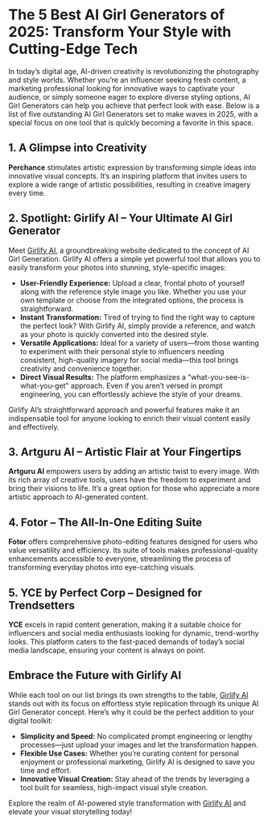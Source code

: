 # The 5 Best AI Girl Generators of 2025: Transform Your Style with Cutting-Edge Tech

In today’s digital age, AI-driven creativity is revolutionizing the photography and style worlds. Whether you’re an influencer seeking fresh content, a marketing professional looking for innovative ways to captivate your audience, or simply someone eager to explore diverse styling options, AI Girl Generators can help you achieve that perfect look with ease. Below is a list of five outstanding AI Girl Generators set to make waves in 2025, with a special focus on one tool that is quickly becoming a favorite in this space.

## 1. A Glimpse into Creativity

**Perchance** stimulates artistic expression by transforming simple ideas into innovative visual concepts. It’s an inspiring platform that invites users to explore a wide range of artistic possibilities, resulting in creative imagery every time.

## 2. Spotlight: Girlify AI – Your Ultimate AI Girl Generator

Meet [Girlify AI](https://girlify.ai), a groundbreaking website dedicated to the concept of AI Girl Generation. Girlify AI offers a simple yet powerful tool that allows you to easily transform your photos into stunning, style-specific images:

- **User-Friendly Experience:** Upload a clear, frontal photo of yourself along with the reference style image you like. Whether you use your own template or choose from the integrated options, the process is straightforward.
- **Instant Transformation:** Tired of trying to find the right way to capture the perfect look? With Girlify AI, simply provide a reference, and watch as your photo is quickly converted into the desired style.
- **Versatile Applications:** Ideal for a variety of users—from those wanting to experiment with their personal style to influencers needing consistent, high-quality imagery for social media—this tool brings creativity and convenience together.
- **Direct Visual Results:** The platform emphasizes a "what-you-see-is-what-you-get" approach. Even if you aren’t versed in prompt engineering, you can effortlessly achieve the style of your dreams.

Girlify AI’s straightforward approach and powerful features make it an indispensable tool for anyone looking to enrich their visual content easily and effectively.

## 3. Artguru AI – Artistic Flair at Your Fingertips

**Artguru AI** empowers users by adding an artistic twist to every image. With its rich array of creative tools, users have the freedom to experiment and bring their visions to life. It’s a great option for those who appreciate a more artistic approach to AI-generated content.

## 4. Fotor – The All-In-One Editing Suite

**Fotor** offers comprehensive photo-editing features designed for users who value versatility and efficiency. Its suite of tools makes professional-quality enhancements accessible to everyone, streamlining the process of transforming everyday photos into eye-catching visuals.

## 5. YCE by Perfect Corp – Designed for Trendsetters

**YCE** excels in rapid content generation, making it a suitable choice for influencers and social media enthusiasts looking for dynamic, trend-worthy looks. This platform caters to the fast-paced demands of today’s social media landscape, ensuring your content is always on point.

## Embrace the Future with Girlify AI

While each tool on our list brings its own strengths to the table, [Girlify AI](https://girlify.ai) stands out with its focus on effortless style replication through its unique AI Girl Generator concept. Here’s why it could be the perfect addition to your digital toolkit:

- **Simplicity and Speed:** No complicated prompt engineering or lengthy processes—just upload your images and let the transformation happen.
- **Flexible Use Cases:** Whether you’re curating content for personal enjoyment or professional marketing, Girlify AI is designed to save you time and effort.
- **Innovative Visual Creation:** Stay ahead of the trends by leveraging a tool built for seamless, high-impact visual style creation.

Explore the realm of AI-powered style transformation with [Girlify AI](https://girlify.ai) and elevate your visual storytelling today!
